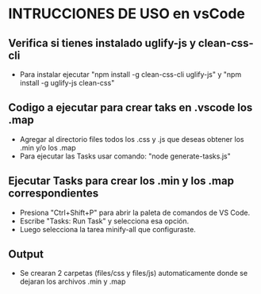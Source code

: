 # INTRUCCIONES DE USO en vsCode

## Verifica si tienes instalado uglify-js y clean-css-cli
- Para instalar ejecutar "npm install -g clean-css-cli uglify-js" y "npm install -g uglify-js clean-css"

## Codigo a ejecutar para crear taks en .vscode los .map
- Agregar al directorio files todos los .css y .js que deseas obtener los .min y/o los .map 
- Para ejecutar las Tasks usar comando: "node generate-tasks.js"

## Ejecutar Tasks para crear los .min y los .map correspondientes
- Presiona "Ctrl+Shift+P" para abrir la paleta de comandos de VS Code.
- Escribe "Tasks: Run Task" y selecciona esa opción.
- Luego selecciona la tarea minify-all que configuraste.

## Output
- Se crearan 2 carpetas (files/css y files/js) automaticamente donde se dejaran los archivos .min y .map

